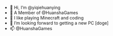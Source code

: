 - 👋 Hi, I’m @yiqiehuanying
- 👀 A Member of @HuanshaGames
- 🌱 I like playing Minecraft and coding
- 💞️ I’m looking forward to getting a new PC [doge]
- 📫 @HuanshaGames

<!---
yiqiehuanying/yiqiehuanying is a ✨ special ✨ repository because its `README.md` (this file) appears on your GitHub profile.
You can click the Preview link to take a look at your changes.
--->
